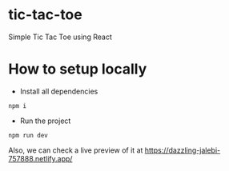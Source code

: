 # tic-tac-toe
Simple Tic Tac Toe using React

# How to setup locally
- Install all dependencies
```
npm i
```

- Run the project
```
npm run dev
````

Also, we can check a live preview of it at https://dazzling-jalebi-757888.netlify.app/
